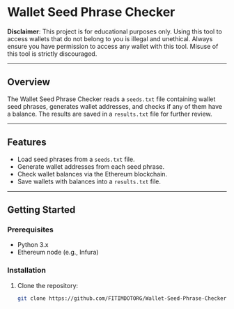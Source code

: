 # Wallet Seed Phrase Checker  

**Disclaimer**: This project is for educational purposes only. Using this tool to access wallets that do not belong to you is illegal and unethical. Always ensure you have permission to access any wallet with this tool. Misuse of this tool is strictly discouraged.  

---

## Overview  

The Wallet Seed Phrase Checker reads a `seeds.txt` file containing wallet seed phrases, generates wallet addresses, and checks if any of them have a balance. The results are saved in a `results.txt` file for further review.  

---

## Features  

- Load seed phrases from a `seeds.txt` file.  
- Generate wallet addresses from each seed phrase.  
- Check wallet balances via the Ethereum blockchain.  
- Save wallets with balances into a `results.txt` file.  

---

## Getting Started  

### Prerequisites  

- Python 3.x  
- Ethereum node (e.g., Infura)  

### Installation  

1. Clone the repository:  
   ```bash
   git clone https://github.com/FITIMDOTORG/Wallet-Seed-Phrase-Checker.git

   
